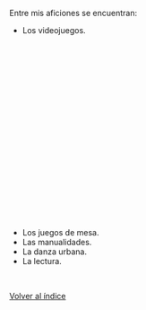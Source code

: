 Entre mis aficiones se encuentran:

+ Los videojuegos.

<object align="center" width="420" height="315" src="https://www.youtube.com/embed/XGSy3_Czz8k?controls=1"></object>

+ Los juegos de mesa.
+ Las manualidades.
+ La danza urbana.
+ La lectura.

<br>

[Volver al índice](index.md)
